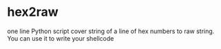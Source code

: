 hex2raw
=======

one line Python script cover string of a line of hex numbers to raw string.
You can use it to write your shellcode
